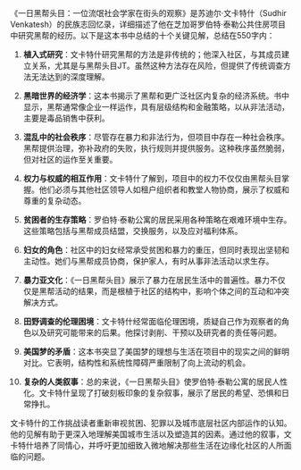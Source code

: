 《一日黑帮头目：一位流氓社会学家在街头的观察》是苏迪尔·文卡特什（Sudhir Venkatesh）的民族志回忆录，详细描述了他在芝加哥罗伯特·泰勒公共住房项目中研究黑帮的经历。以下是这本书中总结的十个关键见解，总结在550字内：

1. **植入式研究**：文卡特什研究黑帮的方法是非传统的；他深入社区，与其成员建立关系，尤其是与黑帮头目JT。虽然这种方法存在风险，但提供了传统调查方法无法达到的深度理解。

2. **黑暗世界的经济学**：这本书揭示了黑帮和更广泛社区内复杂的经济系统。书中显示，黑帮通常像企业一样运作，具有层级结构和金融策略，以从非法活动，主要是毒品销售中获利。

3. **混乱中的社会秩序**：尽管存在暴力和非法行为，但项目中存在一种社会秩序。黑帮提供治理，弥补政府的失败，执行规则并提供服务。这种秩序虽然脆弱，但对社区的运作至关重要。

4. **权力与权威的相互作用**：文卡特什了解到，项目中的权力不仅仅由黑帮头目掌握。他们必须与其他社区领导人如租户组织者和教堂人物协商，展示了权威和尊重的复杂动态。

5. **贫困者的生存策略**：罗伯特·泰勒公寓的居民采用各种策略在艰难环境中生存。这些策略包括与黑帮成员结盟，交换服务，以及应对福利体系。

6. **妇女的角色**：社区中的妇女经常承受贫困和暴力的重压，但同时表现出坚韧和主动性。她们与黑帮成员协商，保护家人，有时从事非法活动以求生存。

7. **暴力亚文化**：《一日黑帮头目》展示了暴力在居民生活中的普遍性。暴力不仅仅是黑帮活动的结果，而是根植于社区的结构中，影响个体之间的互动和冲突解决方式。

8. **田野调查的伦理困境**：文卡特什经常面临伦理困境，质疑自己作为观察者的角色以及研究可能带来的后果。他探讨剥削、干预以及研究者的责任等问题。

9. **美国梦的矛盾**：这本书突显了美国梦的理想与生活在项目中的现实之间的鲜明对比。它表明，结构性和系统性障碍严重限制了向上流动的机会。

10. **复杂的人类叙事**：总的来说，《一日黑帮头目》使罗伯特·泰勒公寓的居民人性化。文卡特什呈现了打破刻板印象的复杂叙事，展示了居民的希望、恐惧和日常挣扎。

文卡特什的工作挑战读者重新审视贫困、犯罪以及城市底层社区内部运作的认知。他的见解有助于更深入地理解美国城市生活以及塑造其的因素。通过他的叙事，文卡特什培养了同情心，并呼吁更加细致入微地解决那些生活在边缘化社区的人所面临的问题。
